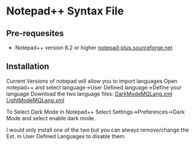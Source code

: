 # Notepad++ Syntax File

## Pre-requesites

* Notepad++ version 8.2 or higher [notepad-plus.sourceforge.net](http://notepad-plus.sourceforge.net)

## Installation
Current Versions of notepad will allow you to import languages 
Open notepad++ and select language->User Defined language->Define your language
Download the two language files:
[DarkModeMQLang.xml](../../../uploads/DarkModeMQLang.xml)
[LightModeMQLang.xml](../../../uploads/LightModeMQLang.xml)

To Select Dark Mode in Notepad++ Select Settings->Preferences->Dark Mode and select enable dark mode.

I would only install one of the two but you can always remove/change the 
Ext. in User Defined Languages to disable them.




